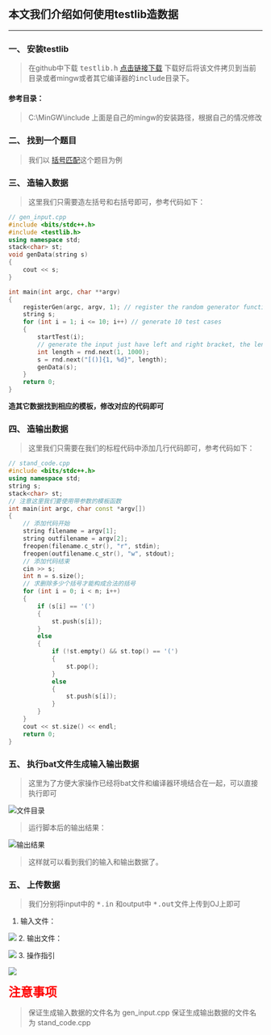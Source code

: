 ## 本文我们介绍如何使用testlib造数据
---
### 一、 安装testlib
> 在github中下载 <kbd>testlib.h</kbd>
> [点击链接下载](https://github.com/xuxinyang/testlib)
下载好后将该文件拷贝到当前目录或者mingw或者其它编译器的<kbd>include</kbd>目录下。

####  参考目录：
> C:\MinGW\include
> 上面是自己的mingw的安装路径，根据自己的情况修改

### 二、 找到一个题目
> 我们以 <kbd>[括号匹配](http://oj.hetao101.com/d/training/p/1415)</kbd>这个题目为例

### 三、 造输入数据
> 这里我们只需要造左括号和右括号即可，参考代码如下：
```C++
// gen_input.cpp
#include <bits/stdc++.h>
#include <testlib.h>
using namespace std;
stack<char> st;
void genData(string s)
{
    cout << s;
}

int main(int argc, char **argv)
{
    registerGen(argc, argv, 1); // register the random generator function
    string s;
    for (int i = 1; i <= 10; i++) // generate 10 test cases
    {
        startTest(i);
        // generate the input just have left and right bracket, the length is random from 1 to 1000
        int length = rnd.next(1, 1000);
        s = rnd.next("[()]{1, %d}", length);
        genData(s);
    }
    return 0;
}
```
**造其它数据找到相应的模板，修改对应的代码即可**

### 四、 造输出数据
> 这里我们只需要在我们的标程代码中添加几行代码即可，参考代码如下：
```C++
// stand_code.cpp
#include <bits/stdc++.h>
using namespace std;
string s;
stack<char> st;
// 注意这里我们要使用带参数的模板函数
int main(int argc, char const *argv[])
{
    // 添加代码开始
    string filename = argv[1];
    string outfilename = argv[2];
    freopen(filename.c_str(), "r", stdin);
    freopen(outfilename.c_str(), "w", stdout);
    // 添加代码结束
    cin >> s;
    int n = s.size();
    // 求删除多少个括号才能构成合法的括号
    for (int i = 0; i < n; i++)
    {
        if (s[i] == '(')
        {
            st.push(s[i]);
        }
        else
        {
            if (!st.empty() && st.top() == '(')
            {
                st.pop();
            }
            else
            {
                st.push(s[i]);
            }
        }
    }
    cout << st.size() << endl;
    return 0;
}
```
### 五、 执行bat文件生成输入输出数据
> 这里为了方便大家操作已经将bat文件和编译器环境结合在一起，可以直接执行即可

![文件目录](https://s3.bmp.ovh/imgs/2022/04/25/7ba7b4ade55eb2f5.png)

> 运行脚本后的输出结果：

![输出结果](https://s3.bmp.ovh/imgs/2022/04/25/a624dd3535801e7a.png)

> 这样就可以看到我们的输入和输出数据了。

### 五、 上传数据

> 我们分别将input中的 <kbd>\*.in</kbd> 和output中 <kbd> \*.out</kbd>文件上传到OJ上即可
1. 输入文件：

![](https://s3.bmp.ovh/imgs/2022/04/25/e29412e989098dd6.png)
2. 输出文件：

![](https://s3.bmp.ovh/imgs/2022/04/25/770e01422ba3aab7.png)
3. 操作指引

![](https://s3.bmp.ovh/imgs/2022/04/25/e09bdf64ed8419be.png)

**<font face="宋体" color=red size=5>注意事项</font>**

> 保证生成输入数据的文件名为 gen_input.cpp
> 保证生成输出数据的文件名为 stand_code.cpp